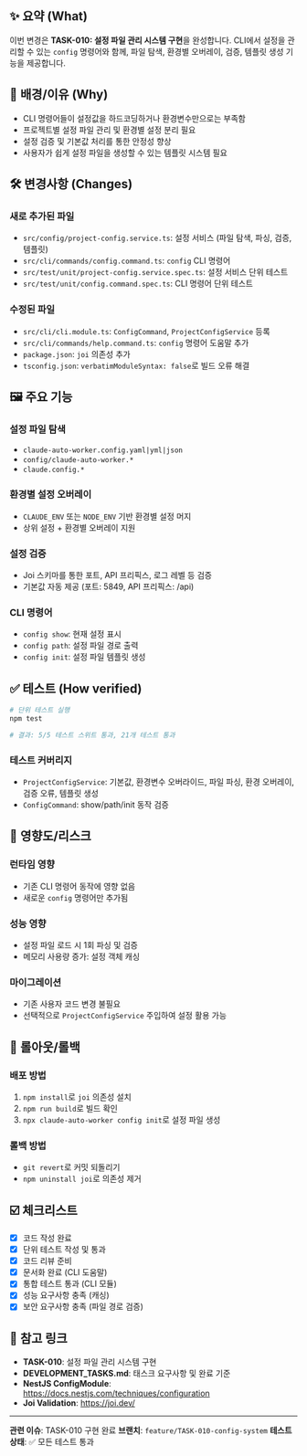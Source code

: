 ## ✨ 요약 (What)

이번 변경은 **TASK-010: 설정 파일 관리 시스템 구현**을 완성합니다. CLI에서 설정을 관리할 수 있는 `config` 명령어와 함께, 파일 탐색, 환경별 오버레이, 검증, 템플릿 생성 기능을 제공합니다.

## 🧭 배경/이유 (Why)

- CLI 명령어들이 설정값을 하드코딩하거나 환경변수만으로는 부족함
- 프로젝트별 설정 파일 관리 및 환경별 설정 분리 필요
- 설정 검증 및 기본값 처리를 통한 안정성 향상
- 사용자가 쉽게 설정 파일을 생성할 수 있는 템플릿 시스템 필요

## 🛠️ 변경사항 (Changes)

### 새로 추가된 파일
- `src/config/project-config.service.ts`: 설정 서비스 (파일 탐색, 파싱, 검증, 템플릿)
- `src/cli/commands/config.command.ts`: `config` CLI 명령어
- `src/test/unit/project-config.service.spec.ts`: 설정 서비스 단위 테스트
- `src/test/unit/config.command.spec.ts`: CLI 명령어 단위 테스트

### 수정된 파일
- `src/cli/cli.module.ts`: `ConfigCommand`, `ProjectConfigService` 등록
- `src/cli/commands/help.command.ts`: `config` 명령어 도움말 추가
- `package.json`: `joi` 의존성 추가
- `tsconfig.json`: `verbatimModuleSyntax: false`로 빌드 오류 해결

## 🖼️ 주요 기능

### 설정 파일 탐색
- `claude-auto-worker.config.yaml|yml|json`
- `config/claude-auto-worker.*`
- `claude.config.*`

### 환경별 설정 오버레이
- `CLAUDE_ENV` 또는 `NODE_ENV` 기반 환경별 설정 머지
- 상위 설정 + 환경별 오버레이 지원

### 설정 검증
- Joi 스키마를 통한 포트, API 프리픽스, 로그 레벨 등 검증
- 기본값 자동 제공 (포트: 5849, API 프리픽스: /api)

### CLI 명령어
- `config show`: 현재 설정 표시
- `config path`: 설정 파일 경로 출력
- `config init`: 설정 파일 템플릿 생성

## ✅ 테스트 (How verified)

```bash
# 단위 테스트 실행
npm test

# 결과: 5/5 테스트 스위트 통과, 21개 테스트 통과
```

### 테스트 커버리지
- `ProjectConfigService`: 기본값, 환경변수 오버라이드, 파일 파싱, 환경 오버레이, 검증 오류, 템플릿 생성
- `ConfigCommand`: show/path/init 동작 검증

## 🎯 영향도/리스크

### 런타임 영향
- 기존 CLI 명령어 동작에 영향 없음
- 새로운 `config` 명령어만 추가됨

### 성능 영향
- 설정 파일 로드 시 1회 파싱 및 검증
- 메모리 사용량 증가: 설정 객체 캐싱

### 마이그레이션
- 기존 사용자 코드 변경 불필요
- 선택적으로 `ProjectConfigService` 주입하여 설정 활용 가능

## 🚀 롤아웃/롤백

### 배포 방법
1. `npm install`로 `joi` 의존성 설치
2. `npm run build`로 빌드 확인
3. `npx claude-auto-worker config init`로 설정 파일 생성

### 롤백 방법
- `git revert`로 커밋 되돌리기
- `npm uninstall joi`로 의존성 제거

## ☑️ 체크리스트

- [x] 코드 작성 완료
- [x] 단위 테스트 작성 및 통과
- [x] 코드 리뷰 준비
- [x] 문서화 완료 (CLI 도움말)
- [x] 통합 테스트 통과 (CLI 모듈)
- [x] 성능 요구사항 충족 (캐싱)
- [x] 보안 요구사항 충족 (파일 경로 검증)

## 🔗 참고 링크

- **TASK-010**: 설정 파일 관리 시스템 구현
- **DEVELOPMENT_TASKS.md**: 태스크 요구사항 및 완료 기준
- **NestJS ConfigModule**: https://docs.nestjs.com/techniques/configuration
- **Joi Validation**: https://joi.dev/

---

**관련 이슈**: TASK-010 구현 완료
**브랜치**: `feature/TASK-010-config-system`
**테스트 상태**: ✅ 모든 테스트 통과
